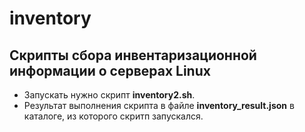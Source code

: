 # inventory



## Скрипты сбора инвентаризационной информации о серверах Linux

- Запускать нужно скрипт **inventory2.sh**.
- Результат выполнения скрипта в файле **inventory_result.json** в каталоге, из которого скритп запускался.